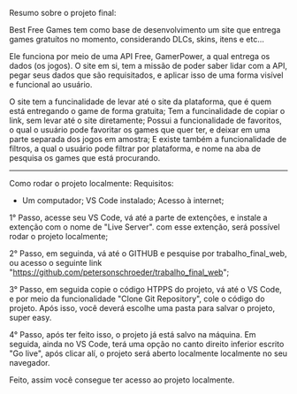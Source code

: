 Resumo sobre o projeto final:

Best Free Games tem como base de desenvolvimento um site que entrega games gratuítos no momento, considerando DLCs, skins, itens e etc...

Ele funciona por meio de uma API Free, GamerPower, a qual entrega os dados (os jogos). O site em si, tem a missão de poder saber lidar com a API, pegar seus dados que são requisitados, e aplicar isso de uma forma visível e funcional ao usuário. 

O site tem a funcinalidade de levar até o site da plataforma, que é quem está entregando o game de forma gratuita; Tem a funcinalidade de copiar o link, sem levar até o site diretamente; Possui a funcionalidade de favoritos, o qual o usuário pode favoritar os games que quer ter, e deixar em uma parte separada dos jogos em amostra; E existe também a funcionalidade de filtros, a qual o usuário pode filtrar por plataforma, e nome na aba de pesquisa os games que está procurando. 

____________________________________________________


Como rodar o projeto localmente:
Requisitos:
* Um computador; VS Code instalado; Acesso à internet; 

1° Passo, acesse seu VS Code, vá até a parte de extenções, e instale a extenção com o nome de "Live Server". com esse extenção, será possível rodar o projeto localmente;

2° Passo, em seguinda, vá até o GITHUB e pesquise por trabalho_final_web, ou acesso o seguinte link "https://github.com/petersonschroeder/trabalho_final_web";

3° Passo, em seguida copie o código HTPPS do projeto, vá até o VS Code, e por meio da funcionalidade "Clone Git Repository", cole o código do projeto. Após isso, você deverá escolhe uma pasta para salvar o projeto, super easy.
 
4° Passo, após ter feito isso, o projeto já está salvo na máquina. Em seguida, ainda no VS Code, terá uma opção no canto direito inferior escrito "Go live", após clicar alí, o projeto será aberto localmente localmente no seu navegador.

Feito, assim você consegue ter acesso ao projeto localmente.

